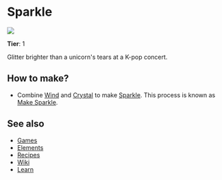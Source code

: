 # Sparkle

![](/wiki/images/item.sparkle.png)

**Tier**: 1

Glitter brighter than a unicorn's tears at a K-pop concert.

## How to make?

* Combine [Wind](/wiki/elements/wind) and [Crystal](/wiki/elements/crystal) to make [Sparkle](/wiki/elements/sparkle). This process is known as [Make Sparkle](/wiki/recipes/make-sparkle).

## See also

* [Games](/wiki/games)
* [Elements](/wiki/elements)
* [Recipes](/wiki/recipes)
* [Wiki](/wiki/index)
* [Learn](/learn/index)